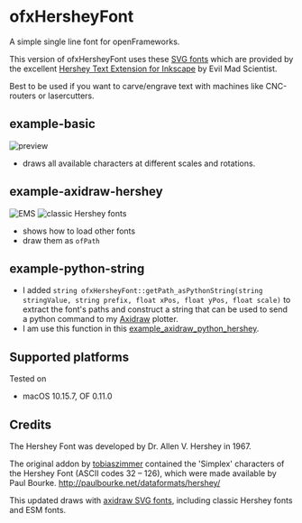# ofxHersheyFont
A simple single line font for openFrameworks.

This version of ofxHersheyFont uses these [SVG fonts](https://gitlab.com/oskay/svg-fonts) which are provided by the excellent [Hershey Text Extension for Inkscape](https://wiki.evilmadscientist.com/Hershey_Text) by Evil Mad Scientist.

Best to be used if you want to carve/engrave text with machines like CNC-routers or lasercutters.

## example-basic
![preview](https://github.com/stephanschulz/ofxHersheyFont/blob/axidraw_hershey/img/preview.png)
- draws all available characters at different scales and rotations.

## example-axidraw-hershey
![EMS](https://github.com/stephanschulz/ofxHersheyFont/blob/axidraw_hershey/img/EMS-samples.png)
![classic Hershey fonts](https://github.com/stephanschulz/ofxHersheyFont/blob/axidraw_hershey/img/Hershey-samples.png)
- shows how to load other fonts
- draw them as `ofPath`

## example-python-string
- I added `string ofxHersheyFont::getPath_asPythonString(string stringValue, string prefix, float xPos, float yPos, float scale)` to extract the font's paths and construct a string that can be used to send a python command to my [Axidraw](https://shop.evilmadscientist.com/productsmenu/908) plotter.
- I am use this function in this [example_axidraw_python_hershey](https://github.com/antimodular/examples/tree/master/example_axidraw_python_hershey).

## Supported platforms
Tested on 
- macOS 10.15.7, OF 0.11.0

## Credits
The Hershey Font was developed by Dr. Allen V. Hershey in 1967.

The original addon by [tobiaszimmer](https://github.com/tobiaszimmer/ofxHersheyFont) contained the 'Simplex' characters of the Hershey Font (ASCII codes 32 – 126), which were made available by Paul Bourke.
http://paulbourke.net/dataformats/hershey/

This updated draws with [axidraw SVG fonts](https://gitlab.com/oskay/svg-fonts), including classic Hershey fonts and ESM fonts.



